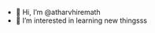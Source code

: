 - 👋 Hi, I’m @atharvhiremath
- 👀 I’m interested in learning new thingsss


<!---
atharvhiremath/atharvhiremath is a ✨ special ✨ repository because its `README.md` (this file) appears on your GitHub profile.
You can click the Preview link to take a look at your changes.
--->
